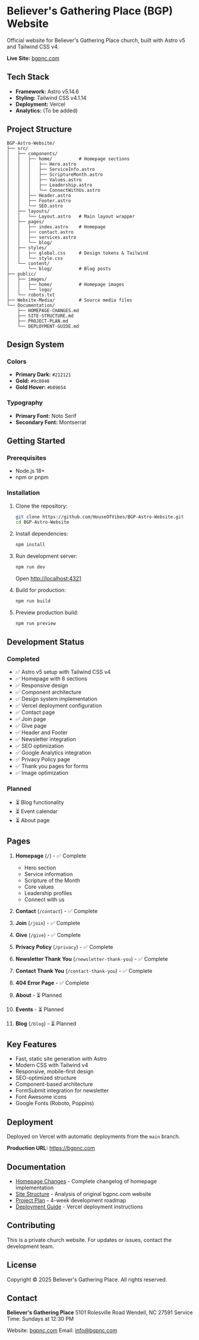 # Believer's Gathering Place (BGP) Website

Official website for Believer's Gathering Place church, built with Astro v5 and Tailwind CSS v4.

**Live Site:** [bgpnc.com](https://bgpnc.com)

## Tech Stack

- **Framework:** Astro v5.14.6
- **Styling:** Tailwind CSS v4.1.14
- **Deployment:** Vercel
- **Analytics:** (To be added)

## Project Structure

```
BGP-Astro-Website/
├── src/
│   ├── components/
│   │   ├── home/          # Homepage sections
│   │   │   ├── Hero.astro
│   │   │   ├── ServiceInfo.astro
│   │   │   ├── ScriptureMonth.astro
│   │   │   ├── Values.astro
│   │   │   ├── Leadership.astro
│   │   │   └── ConnectWithUs.astro
│   │   ├── Header.astro
│   │   ├── Footer.astro
│   │   └── SEO.astro
│   ├── layouts/
│   │   └── Layout.astro   # Main layout wrapper
│   ├── pages/
│   │   ├── index.astro    # Homepage
│   │   ├── contact.astro
│   │   ├── services.astro
│   │   └── blog/
│   ├── styles/
│   │   ├── global.css     # Design tokens & Tailwind
│   │   └── style.css
│   └── content/
│       └── blog/          # Blog posts
├── public/
│   ├── images/
│   │   ├── home/          # Homepage images
│   │   └── logo/
│   └── robots.txt
├── Website-Media/         # Source media files
└── Documentation/
    ├── HOMEPAGE-CHANGES.md
    ├── SITE-STRUCTURE.md
    ├── PROJECT-PLAN.md
    └── DEPLOYMENT-GUIDE.md
```

## Design System

### Colors
- **Primary Dark:** `#212121`
- **Gold:** `#9c8040`
- **Gold Hover:** `#b89654`

### Typography
- **Primary Font:** Noto Serif
- **Secondary Font:** Montserrat

## Getting Started

### Prerequisites
- Node.js 18+
- npm or pnpm

### Installation

1. Clone the repository:
   ```bash
   git clone https://github.com/HouseOfVibes/BGP-Astro-Website.git
   cd BGP-Astro-Website
   ```

2. Install dependencies:
   ```bash
   npm install
   ```

3. Run development server:
   ```bash
   npm run dev
   ```
   Open [http://localhost:4321](http://localhost:4321)

4. Build for production:
   ```bash
   npm run build
   ```

5. Preview production build:
   ```bash
   npm run preview
   ```

## Development Status

### Completed
- ✅ Astro v5 setup with Tailwind CSS v4
- ✅ Homepage with 6 sections
- ✅ Responsive design
- ✅ Component architecture
- ✅ Design system implementation
- ✅ Vercel deployment configuration
- ✅ Contact page
- ✅ Join page
- ✅ Give page
- ✅ Header and Footer
- ✅ Newsletter integration
- ✅ SEO optimization
- ✅ Google Analytics integration
- ✅ Privacy Policy page
- ✅ Thank you pages for forms
- ✅ Image optimization

### Planned
- ⏳ Blog functionality
- ⏳ Event calendar
- ⏳ About page

## Pages

1. **Homepage** (`/`) - ✅ Complete
   - Hero section
   - Service information
   - Scripture of the Month
   - Core values
   - Leadership profiles
   - Connect with us

2. **Contact** (`/contact`) - ✅ Complete
3. **Join** (`/join`) - ✅ Complete
4. **Give** (`/give`) - ✅ Complete
5. **Privacy Policy** (`/privacy`) - ✅ Complete
6. **Newsletter Thank You** (`/newsletter-thank-you`) - ✅ Complete
7. **Contact Thank You** (`/contact-thank-you`) - ✅ Complete
8. **404 Error Page** - ✅ Complete
9. **About** - ⏳ Planned
10. **Events** - ⏳ Planned
11. **Blog** (`/blog`) - ⏳ Planned

## Key Features

- Fast, static site generation with Astro
- Modern CSS with Tailwind v4
- Responsive, mobile-first design
- SEO-optimized structure
- Component-based architecture
- FormSubmit integration for newsletter
- Font Awesome icons
- Google Fonts (Roboto, Poppins)

## Deployment

Deployed on Vercel with automatic deployments from the `main` branch.

**Production URL:** https://bgpnc.com

## Documentation

- [Homepage Changes](HOMEPAGE-CHANGES.md) - Complete changelog of homepage implementation
- [Site Structure](SITE-STRUCTURE.md) - Analysis of original bgpnc.com website
- [Project Plan](PROJECT-PLAN.md) - 4-week development roadmap
- [Deployment Guide](DEPLOYMENT-GUIDE.md) - Vercel deployment instructions

## Contributing

This is a private church website. For updates or issues, contact the development team.

## License

Copyright © 2025 Believer's Gathering Place. All rights reserved.

## Contact

**Believer's Gathering Place**
5101 Rolesville Road
Wendell, NC 27591
Service Time: Sundays at 12:30 PM

Website: [bgpnc.com](https://bgpnc.com)
Email: info@bgpnc.com
